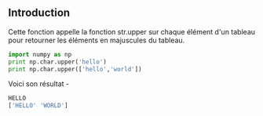 ## Introduction

Cette fonction appelle la fonction str.upper sur chaque élément d'un tableau pour retourner les éléments en majuscules du tableau.

```python
import numpy as np 
print np.char.upper('hello') 
print np.char.upper(['hello','world'])
```

Voici son résultat -

```python
HELLO
['HELLO' 'WORLD']
```
